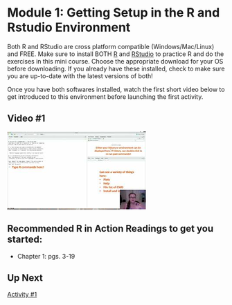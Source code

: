 Module 1: Getting Setup in the R and Rstudio Environment
================

Both R and RStudio are cross platform compatible (Windows/Mac/Linux) and
FREE. Make sure to install BOTH [R](https://www.r-project.org/) and
[RStudio](https://rstudio.com/) to practice R and do the exercises in
this mini course. Choose the appropriate download for your OS before
downloading. If you already have these installed, check to make sure you
are up-to-date with the latest versions of both!

Once you have both softwares installed, watch the first short video
below to get introduced to this environment before launching the first
activity.

## Video \#1

[![](images/mq0.jpeg)](https://youtu.be/uNW5dlrXd2w)

## Recommended R in Action Readings to get you started:

- Chapter 1: pgs. 3-19

## Up Next

[Activity \#1](docs/activity1.html)
